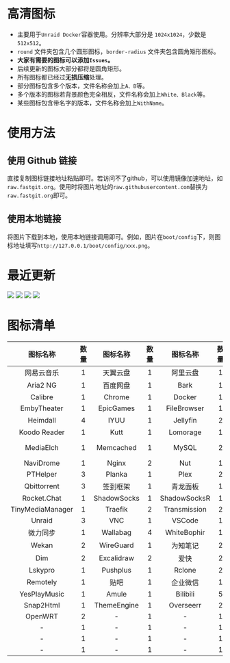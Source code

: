# 高清图标

- 主要用于`Unraid Docker`容器使用。分辨率大部分是 `1024x1024`，少数是 `512x512`。
- `round` 文件夹包含几个圆形图标，`border-radius` 文件夹包含圆角矩形图标。
- **大家有需要的图标可以添加`Issues`。**
- 后续更新的图标大部分都将是圆角矩形。
- 所有图标都已经过**无损压缩**处理。
- 部分图标包含多个版本，文件名称会加上`A、B`等。
- 多个版本的图标若背景颜色完全相反，文件名称会加上`White、Black`等。
- 某些图标包含带名字的版本，文件名称会加上`WithName`。

# 使用方法

## 使用 Github 链接
直接复制图标链接地址粘贴即可。若访问不了github，可以使用镜像加速地址，如`raw.fastgit.org`。使用时将图片地址的`raw.githubusercontent.com`替换为`raw.fastgit.org`即可。
## 使用本地链接
将图片下载到本地，使用本地链接调用即可。例如，图片在`boot/config`下，则图标地址填写`http://127.0.0.1/boot/config/xxx.png`。

# 最近更新

![](https://raw.githubusercontent.com/xushier/HD-Icons/main/border-radius/Jellyseerr.png)
![](https://raw.githubusercontent.com/xushier/HD-Icons/main/border-radius/Openwrt_B.png)
![](https://raw.githubusercontent.com/xushier/HD-Icons/main/border-radius/Overseerr.png)
![](https://raw.githubusercontent.com/xushier/HD-Icons/main/border-radius/Openwrt_A.png)

# 图标清单

|图标名称|数量|图标名称|数量|图标名称|数量|图标名称|数量|
|:--:|:--:|:--:|:--:|:--:|:--:|:--:|:--:|
|网易云音乐|1|天翼云盘|1|阿里云盘|1|Alist|1|
|Aria2 NG|1|百度网盘|1|Bark|1|Bitwarden|1|
|Calibre|1|Chrome|1|Docker|1|Draw.io|1|
|EmbyTheater|1|EpicGames|1|FileBrowser|1|FreshRSS|2|
|Heimdall|4|IYUU|1|Jellyfin|2|可道云|1|
|Koodo Reader|1|Kutt|1|Lomorage|1|MariaDB|2|
|MediaElch|1|Memcached|1|MySQL|2|Nginx Proxy Manager|4|
|NaviDrome|1|Nginx|2|Nut|1|PhpMyAdmin|2|
|PTHelper|3|Planka|1|Plex|2|Portainer|2|
|Qbittorrent|3|签到框架|1|青龙面板|1|Redis|1|
|Rocket.Chat|1|ShadowSocks|1|ShadowSocksR|1|Syncthing|2|
|TinyMediaManager|1|Traefik|2|Transmission|2|UnlockMusic|1|
|Unraid|3|VNC|1|VSCode|1|Vertex|1|
|微力同步|1|Wallabag|4|WhiteBophir|1|Webdav|1|
|Wekan|2|WireGuard|1|为知笔记|2|ZeroTier|1|
|Dim|2|Excalidraw|2|爱快|2|Komga|2|
|Lskypro|1|Pushplus|1|Rclone|2|RcloneBrowser|1|
|Remotely|1|贴吧|1|企业微信|1|Chevereto|1|
|YesPlayMusic|1|Amule|1|Bilibili|5|MovieRobot|2|
|Snap2Html|1|ThemeEngine|1|Overseerr|2|Jellyseerr|2|
|OpenWRT|2|-|1|-|1|-|1|
|-|1|-|1|-|1|-|1|
|-|1|-|1|-|1|-|1|
|-|1|-|1|-|1|-|1|
